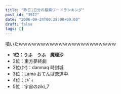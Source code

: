 ```yaml
---
title: "昨日1日分の検索ワードランキング"
post_id: "3517"
date: "2006-09-24T00:28:00+09:00"
draft: false
tags: []
---
```



噴いたｗｗｗｗｗｗｗｗｗｗｗｗｗｗｗｗｗｗｗｗｗｗ

  * **1位：うふ　うふ　魔理沙**
  * 2位：東方夢終劇
  * 2位(ﾀｲ)：danmaq 時封城
  * 3位：Lama おてんば恋道中
  * 4位：ﾋｷﾞｨ
  * 5位：宇宙のziki_7
